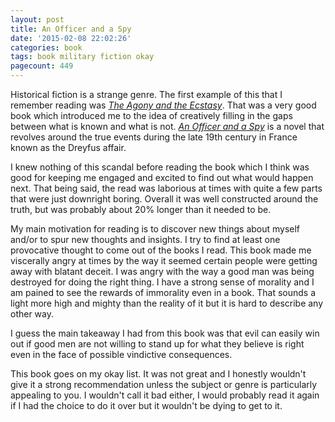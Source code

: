 ```yaml
---
layout: post
title: An Officer and a Spy
date: '2015-02-08 22:02:26'
categories: book
tags: book military fiction okay
pagecount: 449
---
```


Historical fiction is a strange genre. The first example of this that
I remember reading was [*The Agony and the Ecstasy*][agony-amazon]. That was
a very good book which introduced me to the idea of creatively filling
in the gaps between what is known and what is not.
[*An Officer and a Spy*][officer-amazon] is a novel that revolves
around the true events during the late 19th century in France
known as the Dreyfus affair.

I knew nothing of this scandal before reading the book which I
think was good for keeping me engaged and excited to find out
what would happen next. That being said, the read was laborious
at times with quite a few parts that were just downright boring.
Overall it was well constructed around the truth, but was probably
about 20% longer than it needed to be.

My main motivation for reading is to discover new things about
myself and/or to spur new thoughts and insights. I try to find
at least one provocative thought to come out of the books I
read. This book made me viscerally angry at times by the way it
seemed certain people were getting away with blatant deceit. I
was angry with the way a good man was being destroyed for doing
the right thing. I have a strong sense of morality and I am
pained to see the rewards of immorality even in a book. That
sounds a light more high and mighty than the reality of it but
it is hard to describe any other way.

I guess the main takeaway I had from this book was that evil
can easily win out if good men are not willing to stand up for
what they believe is right even in the face of possible vindictive
consequences.

This book goes on my okay list. It was not great and I honestly
wouldn't give it a strong recommendation unless the subject or
genre is particularly appealing to you. I wouldn't call it bad
either, I would probably read it again if I had the choice to do
it over but it wouldn't be dying to get to it.

[officer-amazon]:    http://www.amazon.com/dp/B00EBRU05I
[agony-amazon]:      http://amzn.com/0451171357
